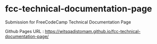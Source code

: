 # fcc-technical-documentation-page

Submission for FreeCodeCamp Technical Documentation Page

Github Pages URL : https://witsqadistomam.github.io/fcc-technical-documentation-page/
